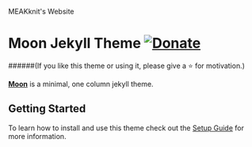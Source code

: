 MEAKknit's Website


# Moon Jekyll Theme [![Donate](https://img.shields.io/badge/paypal-donate-blue.svg)](https://www.paypal.me/taylantatli/0usd)
    
######(If you like this theme or using it, please give a :star: for motivation.)

**[Moon](http://taylantatli.github.io/Moon)** is a minimal, one column jekyll theme.

## Getting Started

To learn how to install and use this theme check out the [Setup Guide](http://taylantatli.me/Moon/moon-theme/) for more information.
